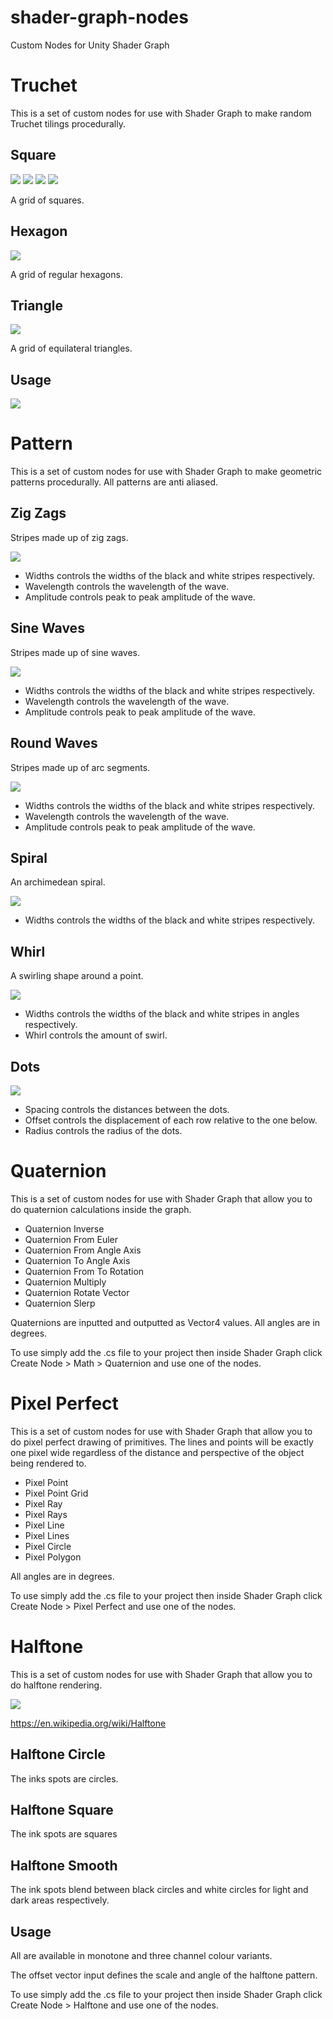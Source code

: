 # shader-graph-nodes

Custom Nodes for Unity Shader Graph

# Truchet

This is a set of custom nodes for use with Shader Graph to make random Truchet tilings procedurally.

## Square

![](https://i.imgur.com/5Dro33N.png)
![](https://i.imgur.com/g5soK2Z.png)
![](https://i.imgur.com/N45wDdm.png)
![](https://i.imgur.com/FeKdbZQ.png)

A grid of squares.

## Hexagon

![](https://i.imgur.com/TuwvUIb.png)

A grid of regular hexagons.

## Triangle

![](https://i.imgur.com/JHnDAkM.png)

A grid of equilateral triangles.

## Usage

![](https://i.imgur.com/htzzQlo.png)

# Pattern

This is a set of custom nodes for use with Shader Graph to make geometric patterns procedurally. All patterns are anti aliased.

## Zig Zags

Stripes made up of zig zags.

![](https://media.giphy.com/media/8JThrbgXEu597ygC77/giphy.gif)
- Widths controls the widths of the black and white stripes respectively.
- Wavelength controls the wavelength of the wave.
- Amplitude controls peak to peak amplitude of the wave.

## Sine Waves

Stripes made up of sine waves.

![](https://media.giphy.com/media/d7p9KoFKXnatt2C1S2/giphy.gif)
- Widths controls the widths of the black and white stripes respectively.
- Wavelength controls the wavelength of the wave.
- Amplitude controls peak to peak amplitude of the wave.
## Round Waves

Stripes made up of arc segments.

![](https://media.giphy.com/media/nDVfd6ko6aZkHD3Uef/giphy.gif)
- Widths controls the widths of the black and white stripes respectively.
- Wavelength controls the wavelength of the wave.
- Amplitude controls peak to peak amplitude of the wave.
## Spiral

An archimedean spiral.

![](https://media.giphy.com/media/5t1Yo55UyjL4nuUWZS/giphy.gif)
- Widths controls the widths of the black and white stripes respectively.

## Whirl

A swirling shape around a point.

![](https://media.giphy.com/media/pVR9GTqVrKLWCCz6Ew/giphy.gif)
- Widths controls the widths of the black and white stripes in angles respectively.
- Whirl controls the amount of swirl.

## Dots

![](https://media.giphy.com/media/5eG2go6HvKhW73AUuO/giphy.gif)
- Spacing controls the distances between the dots.
- Offset controls the displacement of each row relative to the one below.
- Radius controls the radius of the dots.

# Quaternion

This is a set of custom nodes for use with Shader Graph that allow you to do quaternion calculations inside the graph.

- Quaternion Inverse
- Quaternion From Euler
- Quaternion From Angle Axis
- Quaternion To Angle Axis
- Quaternion From To Rotation
- Quaternion Multiply
- Quaternion Rotate Vector
- Quaternion Slerp

Quaternions are inputted and outputted as Vector4 values. All angles are in degrees.

To use simply add the .cs file to your project then inside Shader Graph click Create Node > Math > Quaternion and use one of the nodes.

# Pixel Perfect

This is a set of custom nodes for use with Shader Graph that allow you to do pixel perfect drawing of primitives. The lines and points will be exactly one pixel wide regardless of the distance and perspective of the object being rendered to.

- Pixel Point
- Pixel Point Grid
- Pixel Ray
- Pixel Rays
- Pixel Line
- Pixel Lines
- Pixel Circle
- Pixel Polygon

All angles are in degrees.

To use simply add the .cs file to your project then inside Shader Graph click Create Node > Pixel Perfect and use one of the nodes.

# Halftone

This is a set of custom nodes for use with Shader Graph that allow you to do halftone rendering.

![](https://media.giphy.com/media/c6Xp99uq4cBMuoFLH5/giphy.gif)

https://en.wikipedia.org/wiki/Halftone

## Halftone Circle

The inks spots are circles.

## Halftone Square

The ink spots are squares

## Halftone Smooth

The ink spots blend between black circles and white circles for light and dark areas respectively.

## Usage

All are available in monotone and three channel colour variants.

The offset vector input defines the scale and angle of the halftone pattern.

To use simply add the .cs file to your project then inside Shader Graph click Create Node > Halftone and use one of the nodes.
